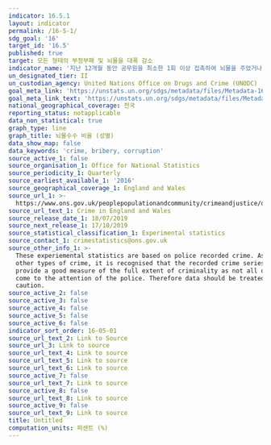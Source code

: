 ```yaml
---
indicator: 16.5.1
layout: indicator
permalink: /16-5-1/
sdg_goal: '16'
target_id: '16.5'
published: true
target: 모든 형태의 부정부패 및 뇌물을 대폭 감소
indicator_name: '지난 12개월 동안 공무원을 최소한 1회 이상 접촉하여 뇌물을 주었거나, 공무원으로부터 뇌물을 요구 받았던 인구 비율'
un_designated_tier: II
un_custodian_agency: United Nations Office on Drugs and Crime (UNODC)
goal_meta_link: 'https://unstats.un.org/sdgs/metadata/files/Metadata-16-05-01.pdf'
goal_meta_link_text: 'https://unstats.un.org/sdgs/metadata/files/Metadata-16-05-01.pdf'
national_geographical_coverage: 전국
reporting_status: notapplicable
data_non_statistical: true
graph_type: line
graph_title: 뇌물수수 비율 (성별)
data_show_map: false
data_keywords: 'crime, bribery, corruption'
source_active_1: false
source_organisation_1: Office for National Statistics
source_periodicity_1: Quarterly
source_earliest_available_1: '2016'
source_geographical_coverage_1: England and Wales
source_url_1: >-
  https://www.ons.gov.uk/peoplepopulationandcommunity/crimeandjustice/datasets/crimeinenglandandwalesotherrelatedtables
source_url_text_1: Crime in England and Wales
source_release_date_1: 18/07/2019
source_next_release_1: 17/10/2019
source_statistical_classification_1: Experimental statistics
source_contact_1: crimestatistics@ons.gov.uk
source_other_info_1: >-
  These experiemental statistics are based on police recorded crime. As with
  other types of crime, it is recognised that the recorded crime series will not
  provide a good measure of the full extent of criminality as not all offences
  come to the attention of the police. Therefore data should be treated with
  caution.
source_active_2: false
source_active_3: false
source_active_4: false
source_active_5: false
source_active_6: false
indicator_sort_order: 16-05-01
source_url_text_2: Link to Source
source_url_3: Link to source
source_url_text_4: Link to source
source_url_text_5: Link to source
source_url_text_6: Link to source
source_active_7: false
source_url_text_7: Link to source
source_active_8: false
source_url_text_8: Link to source
source_active_9: false
source_url_text_9: Link to source
title: Untitled
computation_units: 퍼센트 (%)
---
```

